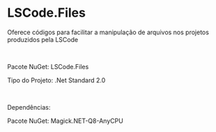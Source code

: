 # LSCode.Files
 
<p>Oferece códigos para facilitar a manipulação de arquivos nos projetos produzidos pela LSCode</p>

<br>

<p>Pacote NuGet: LSCode.Files</p>
<p>Tipo do Projeto: .Net Standard 2.0</p>

<br>

<p>Dependências:</p>
<p>Pacote NuGet: Magick.NET-Q8-AnyCPU</p>